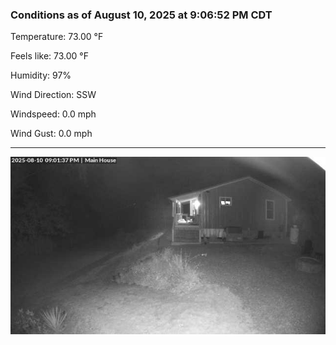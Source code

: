 ### Conditions as of August 10, 2025 at 9:06:52 PM CDT 

Temperature: 73.00 &deg;F

Feels like: 73.00 &deg;F

Humidity: 97%

Wind Direction: SSW

Windspeed: 0.0 mph

Wind Gust: 0.0 mph

---

<img src="./images/latest.jpeg"/>

